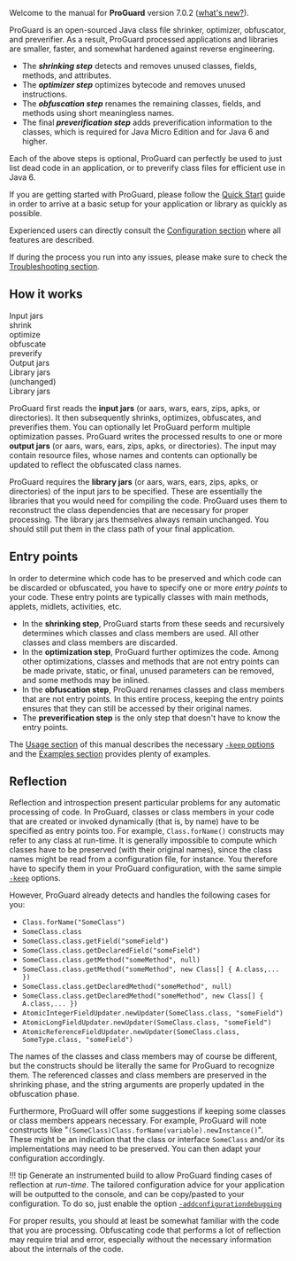 Welcome to the manual for **ProGuard** version 7.0.2 ([what's new?](releasenotes.md)).

ProGuard is an open-sourced Java class file shrinker, optimizer, obfuscator, and
preverifier. As a result, ProGuard processed applications and libraries are smaller, faster, and somewhat hardened against reverse engineering.

- The ***shrinking step*** detects and removes unused classes, fields, methods, and
attributes. 
- The ***optimizer step*** optimizes bytecode and removes unused instructions. 
- The ***obfuscation step*** renames the remaining classes, fields, and methods using short meaningless names. 
- The final ***preverification step*** adds preverification information to the classes, which is required for Java Micro Edition and for Java 6 and higher.

Each of the above steps is optional, ProGuard can perfectly be used
to just list dead code in an application, or to preverify class files
for efficient use in Java 6.

If you are getting started with ProGuard, please follow the [Quick Start](building.md) guide in order to arrive at a basic setup for your application or library as quickly as possible.

Experienced users can directly consult the [Configuration section](configuration/usage.md) where all features are described.

If during the process you run into any issues, please make sure to check the [Troubleshooting section](troubleshooting/troubleshooting.md).

## How it works

<div class="center">
  <div class="diagram">
    <div class="row">
      <div class="green box">Input jars</div>
      <div class="right arrow">shrink</div>
      <div class="right arrow">optimize</div>
      <div class="right arrow">obfuscate</div>
      <div class="right arrow">preverify</div>
      <div class="green box">Output jars</div>
    </div>
    <div class="distributed">
      <div class="green box">Library jars</div>
      <div class="right arrow">(unchanged)</div>
      <div class="green box">Library jars</div>
    </div>
  </div>
</div>

ProGuard first reads the **input jars** (or aars, wars, ears, zips, apks, or
directories). It then subsequently shrinks, optimizes, obfuscates, and
preverifies them. You can optionally let ProGuard perform multiple
optimization passes. ProGuard writes the processed results to one or more
**output jars** (or aars, wars, ears, zips, apks, or directories). The input
may contain resource files, whose names and contents can optionally be updated
to reflect the obfuscated class names.

ProGuard requires the **library jars** (or aars, wars, ears, zips, apks, or
directories) of the input jars to be specified. These are essentially the
libraries that you would need for compiling the code. ProGuard uses them to
reconstruct the class dependencies that are necessary for proper processing.
The library jars themselves always remain unchanged. You should still put them
in the class path of your final application.

## Entry points

In order to determine which code has to be preserved and which code can be
discarded or obfuscated, you have to specify one or more *entry points* to
your code. These entry points are typically classes with main methods,
applets, midlets, activities, etc.

- In the **shrinking step**, ProGuard starts from these seeds and recursively
  determines which classes and class members are used. All other classes and
  class members are discarded.
- In the **optimization step**, ProGuard further optimizes the code. Among
  other optimizations, classes and methods that are not entry points can be
  made private, static, or final, unused parameters can be removed, and some
  methods may be inlined.
- In the **obfuscation step**, ProGuard renames classes and class members that
  are not entry points. In this entire process, keeping the entry points
  ensures that they can still be accessed by their original names.
- The **preverification step** is the only step that doesn't have to know the
  entry points.

The [Usage section](configuration/usage.md) of this manual describes the necessary [`-keep`
options](configuration/usage.md#keepoptions) and the [Examples section](configuration/examples.md)
provides plenty of examples.

## Reflection

Reflection and introspection present particular problems for any automatic
processing of code. In ProGuard, classes or class members in your code that
are created or invoked dynamically (that is, by name) have to be specified as
entry points too. For example, `Class.forName()` constructs may refer to any
class at run-time. It is generally impossible to compute which classes have to
be preserved (with their original names), since the class names might be read
from a configuration file, for instance. You therefore have to specify them in
your ProGuard configuration, with the same simple [`-keep`](configuration/usage.md#keep)
options.

However, ProGuard already detects and handles the following cases for you:

- `Class.forName("SomeClass")`
- `SomeClass.class`
- `SomeClass.class.getField("someField")`
- `SomeClass.class.getDeclaredField("someField")`
- `SomeClass.class.getMethod("someMethod", null)`
- `SomeClass.class.getMethod("someMethod", new Class[] { A.class,... })`
- `SomeClass.class.getDeclaredMethod("someMethod", null)`
- `SomeClass.class.getDeclaredMethod("someMethod", new Class[] { A.class,... })`
- `AtomicIntegerFieldUpdater.newUpdater(SomeClass.class, "someField")`
- `AtomicLongFieldUpdater.newUpdater(SomeClass.class, "someField")`
- `AtomicReferenceFieldUpdater.newUpdater(SomeClass.class, SomeType.class, "someField")`

The names of the classes and class members may of course be different,
but the constructs should be literally the same for ProGuard to
recognize them. The referenced classes and class members are preserved
in the shrinking phase, and the string arguments are properly updated in
the obfuscation phase.

Furthermore, ProGuard will offer some suggestions if keeping some
classes or class members appears necessary. For example, ProGuard will
note constructs like
"`(SomeClass)Class.forName(variable).newInstance()`". These might be an
indication that the class or interface `SomeClass` and/or its
implementations may need to be preserved. You can then adapt your
configuration accordingly.

!!! tip
    Generate an instrumented build to allow ProGuard finding cases of reflection at *run-time*. The tailored configuration advice for your application will be outputted to the console, and can be copy/pasted to your configuration. To do so, just enable the option [`-addconfigurationdebugging`](configuration/usage.md#addconfigurationdebugging)


For proper results, you should at least be somewhat familiar with the
code that you are processing. Obfuscating code that performs a lot of
reflection may require trial and error, especially without the necessary
information about the internals of the code.
